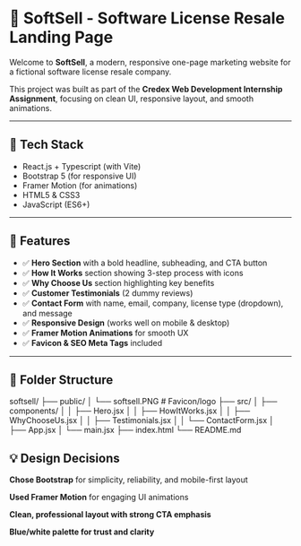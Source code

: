 # 🧾 SoftSell - Software License Resale Landing Page
Welcome to **SoftSell**, a modern, responsive one-page marketing website for a fictional software license resale company.

This project was built as part of the **Credex Web Development Internship Assignment**, focusing on clean UI, responsive layout, and smooth animations.

---

## 🚀 Tech Stack

- React.js + Typescript (with Vite)
- Bootstrap 5 (for responsive UI)
- Framer Motion (for animations)
- HTML5 & CSS3
- JavaScript (ES6+)

---

## 🌟 Features

- ✅ **Hero Section** with a bold headline, subheading, and CTA button
- ✅ **How It Works** section showing 3-step process with icons
- ✅ **Why Choose Us** section highlighting key benefits
- ✅ **Customer Testimonials** (2 dummy reviews)
- ✅ **Contact Form** with name, email, company, license type (dropdown), and message
- ✅ **Responsive Design** (works well on mobile & desktop)
- ✅ **Framer Motion Animations** for smooth UX
- ✅ **Favicon & SEO Meta Tags** included

---

## 📂 Folder Structure

softsell/
├── public/
│ └── softsell.PNG # Favicon/logo
├── src/
│ ├── components/
│ │ ├── Hero.jsx
│ │ ├── HowItWorks.jsx
│ │ ├── WhyChooseUs.jsx
│ │ ├── Testimonials.jsx
│ │ └── ContactForm.jsx
│ ├── App.jsx
│ └── main.jsx
├── index.html
└── README.md

## 💡 Design Decisions
**Chose Bootstrap** for simplicity, reliability, and mobile-first layout

**Used Framer Motion** for engaging UI animations

**Clean, professional layout with strong CTA emphasis**

**Blue/white palette for trust and clarity**

